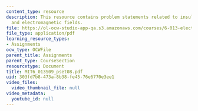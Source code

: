 ```yaml
---
content_type: resource
description: This resource contains problem statements related to insulator, resonance,
  and electromagnetic fields.
file: https://ol-ocw-studio-app-qa.s3.amazonaws.com/courses/6-013-electromagnetics-and-applications-spring-2009/303fd7b8473a8b38fe4576e6770e3ee1_MIT6_013S09_pset08.pdf
file_type: application/pdf
learning_resource_types:
- Assignments
ocw_type: OCWFile
parent_title: Assignments
parent_type: CourseSection
resourcetype: Document
title: MIT6_013S09_pset08.pdf
uid: 303fd7b8-473a-8b38-fe45-76e6770e3ee1
video_files:
  video_thumbnail_file: null
video_metadata:
  youtube_id: null
---
```


